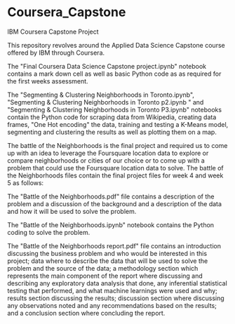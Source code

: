 # Coursera_Capstone
IBM Coursera Capstone Project

This repository revolves around the Applied Data Science Capstone course offered by IBM through Coursera.

The "Final Coursera Data Science Capstone project.ipynb" notebook contains a mark down cell as well as basic Python code as 
as required for the first weeks assessment.

The "Segmenting & Clustering Neighborhoods in Toronto.ipynb", "Segmenting & Clustering Neighborhoods in Toronto p2.ipynb " and
"Segmenting & Clustering Neighborhoods in Toronto P3.ipynb" notebooks contain the Python code for scraping data from Wikipedia, creating data frames, "One Hot encoding" the data, training and testing a K-Means model, segmenting and clustering the results as well as plotting them on a map.

The battle of the Neighborhoods is the final project and required us to come up with an idea to leverage the Foursquare location data to explore or compare neighborhoods or cities of our choice or to come up with a problem that could use the Foursquare location data to solve. The battle of the Neighborhoods files contain the final project files for week 4 and week 5 as follows:

The "Battle of the Neighborhoods.pdf" file contains a description of the problem and a discussion of the background and a description of the data and how it will be used to solve the problem.

The "Battle of the Neighborhoods.ipynb" notebook contains the Python coding to solve the problem.

The "Battle of the Neighborhoods report.pdf" file contains an introduction discussing the business problem and who would be interested in this project; data where to describe the data that will be used to solve the problem and the source of the data; a methodology section which represents the main component of the report where discussing and describing any exploratory data analysis that done, any inferential statistical testing that performed, and what machine learnings were used and why; results section discussing the results; discussion section where discussing any observations noted and any recommendations based on the results; and a conclusion section where concluding the report.
